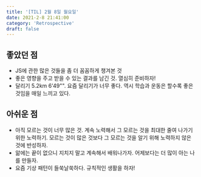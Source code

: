 ```yaml
---
title: '[TIL] 2월 8일 월요일'
date: 2021-2-8 21:41:00
category: 'Retrospective'
draft: false
---
```

## 좋았던 점
- JS에 관한 많은 것들을 좀 더 꼼꼼하게 챙겨본 것
- 좋은 영향을 주고 받을 수 있는 결과를 남긴 것. 열심히 준비하자!
- 달리기 5.2km 6'49"". 요즘 달리기가 너무 좋다. 역시 학습과 운동은 할수록 좋은 것임을 매일 느끼고 있다.

## 아쉬운 점
- 아직 모르는 것이 너무 많은 것. 계속 노력해서 그 모르는 것을 최대한 줄여 나가기 위한 노력하기. 모르는 것이 많은 것보다 그 모르는 것을 알기 위해 노력하지 않은 것에 반성하자.
- 앎에는 끝이 없으니 지치지 말고 계속해서 배워나가자. 어제보다는 더 많이 아는 나를 만들자.
- 요즘 기상 패턴이 들쑥날쑥하다. 규칙적인 생활을 하자!